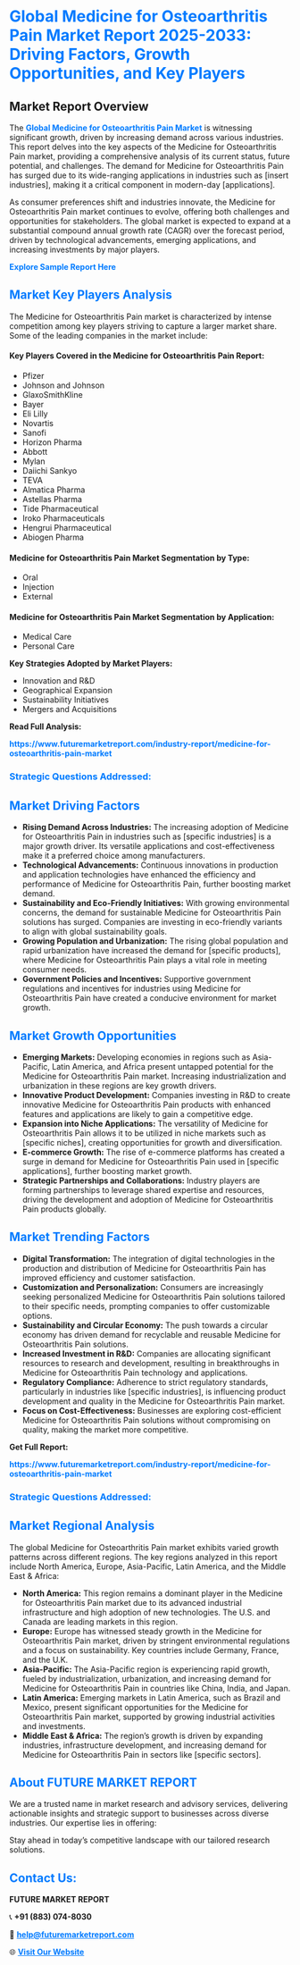 <h1 style="color: #007BFF;">Global Medicine for Osteoarthritis Pain Market Report 2025-2033: Driving Factors, Growth Opportunities, and Key Players</h1>

<section id="overview">
<h2>Market Report Overview</h2>
<p>The <a href="https://www.futuremarketreport.com/industry-report/medicine-for-osteoarthritis-pain-market" style="color: #007BFF; text-decoration: none;"><strong>Global Medicine for Osteoarthritis Pain Market</strong></a> is witnessing significant growth, driven by increasing demand across various industries. This report delves into the key aspects of the Medicine for Osteoarthritis Pain market, providing a comprehensive analysis of its current status, future potential, and challenges. The demand for Medicine for Osteoarthritis Pain has surged due to its wide-ranging applications in industries such as [insert industries], making it a critical component in modern-day [applications].</p>
<p>As consumer preferences shift and industries innovate, the Medicine for Osteoarthritis Pain market continues to evolve, offering both challenges and opportunities for stakeholders. The global market is expected to expand at a substantial compound annual growth rate (CAGR) over the forecast period, driven by technological advancements, emerging applications, and increasing investments by major players.</p>
</section>

<section id="overview">
<p><a href="https://www.futuremarketreport.com/request-sample/reportId=41325" style="color: #007BFF; text-decoration: none;"><strong>Explore Sample Report Here</strong></a></p>
</section>

<section id="key-players">
<h2 style="color: #007BFF;">Market Key Players Analysis</h2>
<p>The Medicine for Osteoarthritis Pain market is characterized by intense competition among key players striving to capture a larger market share. Some of the leading companies in the market include:</p>
<h4>Key Players Covered in the Medicine for Osteoarthritis Pain Report:</h4>
<ul><li>Pfizer</li><li>Johnson and Johnson</li><li>GlaxoSmithKline</li><li>Bayer</li><li>Eli Lilly</li><li>Novartis</li><li>Sanofi</li><li>Horizon Pharma</li><li>Abbott</li><li>Mylan</li><li>Daiichi Sankyo</li><li>TEVA</li><li>Almatica Pharma</li><li>Astellas Pharma</li><li>Tide Pharmaceutical</li><li>Iroko Pharmaceuticals</li><li>Hengrui Pharmaceutical</li><li>Abiogen Pharma</li></ul>
<h4>Medicine for Osteoarthritis Pain Market Segmentation by Type:</h4>
<ul><li>Oral</li><li>Injection</li><li>External</li></ul>

<h4>Medicine for Osteoarthritis Pain Market Segmentation by Application:</h4>
<ul><li>Medical Care</li><li>Personal Care</li></ul>
<p><strong>Key Strategies Adopted by Market Players:</strong></p>
<ul>
<li>Innovation and R&D</li>
<li>Geographical Expansion</li>
<li>Sustainability Initiatives</li>
<li>Mergers and Acquisitions</li>
</ul>
</section>

<section>
<p><strong>Read Full Analysis: </strong></p><a href="https://www.futuremarketreport.com/industry-report/medicine-for-osteoarthritis-pain-market" style="color: #007BFF; text-decoration: none;"><strong>https://www.futuremarketreport.com/industry-report/medicine-for-osteoarthritis-pain-market</strong></a>
<h3 style="color: #007BFF;">Strategic Questions Addressed:</h3>
</section>

<section id="driving-factors">
<h2 style="color: #007BFF;">Market Driving Factors</h2>
<ul>
<li><strong>Rising Demand Across Industries:</strong> The increasing adoption of Medicine for Osteoarthritis Pain in industries such as [specific industries] is a major growth driver. Its versatile applications and cost-effectiveness make it a preferred choice among manufacturers.</li>
<li><strong>Technological Advancements:</strong> Continuous innovations in production and application technologies have enhanced the efficiency and performance of Medicine for Osteoarthritis Pain, further boosting market demand.</li>
<li><strong>Sustainability and Eco-Friendly Initiatives:</strong> With growing environmental concerns, the demand for sustainable Medicine for Osteoarthritis Pain solutions has surged. Companies are investing in eco-friendly variants to align with global sustainability goals.</li>
<li><strong>Growing Population and Urbanization:</strong> The rising global population and rapid urbanization have increased the demand for [specific products], where Medicine for Osteoarthritis Pain plays a vital role in meeting consumer needs.</li>
<li><strong>Government Policies and Incentives:</strong> Supportive government regulations and incentives for industries using Medicine for Osteoarthritis Pain have created a conducive environment for market growth.</li>
</ul>
</section>

<section id="growth-opportunities">
<h2 style="color: #007BFF;">Market Growth Opportunities</h2>
<ul>
<li><strong>Emerging Markets:</strong> Developing economies in regions such as Asia-Pacific, Latin America, and Africa present untapped potential for the Medicine for Osteoarthritis Pain market. Increasing industrialization and urbanization in these regions are key growth drivers.</li>
<li><strong>Innovative Product Development:</strong> Companies investing in R&D to create innovative Medicine for Osteoarthritis Pain products with enhanced features and applications are likely to gain a competitive edge.</li>
<li><strong>Expansion into Niche Applications:</strong> The versatility of Medicine for Osteoarthritis Pain allows it to be utilized in niche markets such as [specific niches], creating opportunities for growth and diversification.</li>
<li><strong>E-commerce Growth:</strong> The rise of e-commerce platforms has created a surge in demand for Medicine for Osteoarthritis Pain used in [specific applications], further boosting market growth.</li>
<li><strong>Strategic Partnerships and Collaborations:</strong> Industry players are forming partnerships to leverage shared expertise and resources, driving the development and adoption of Medicine for Osteoarthritis Pain products globally.</li>
</ul>
</section>

<section id="trending-factors">
<h2 style="color: #007BFF;">Market Trending Factors</h2>
<ul>
<li><strong>Digital Transformation:</strong> The integration of digital technologies in the production and distribution of Medicine for Osteoarthritis Pain has improved efficiency and customer satisfaction.</li>
<li><strong>Customization and Personalization:</strong> Consumers are increasingly seeking personalized Medicine for Osteoarthritis Pain solutions tailored to their specific needs, prompting companies to offer customizable options.</li>
<li><strong>Sustainability and Circular Economy:</strong> The push towards a circular economy has driven demand for recyclable and reusable Medicine for Osteoarthritis Pain solutions.</li>
<li><strong>Increased Investment in R&D:</strong> Companies are allocating significant resources to research and development, resulting in breakthroughs in Medicine for Osteoarthritis Pain technology and applications.</li>
<li><strong>Regulatory Compliance:</strong> Adherence to strict regulatory standards, particularly in industries like [specific industries], is influencing product development and quality in the Medicine for Osteoarthritis Pain market.</li>
<li><strong>Focus on Cost-Effectiveness:</strong> Businesses are exploring cost-efficient Medicine for Osteoarthritis Pain solutions without compromising on quality, making the market more competitive.</li>
</ul>
</section>

<section>
<p><strong>Get Full Report: </strong></p><a href="https://www.futuremarketreport.com/industry-report/medicine-for-osteoarthritis-pain-market" style="color: #007BFF; text-decoration: none;"><strong>https://www.futuremarketreport.com/industry-report/medicine-for-osteoarthritis-pain-market</strong></a>
<h3 style="color: #007BFF;">Strategic Questions Addressed:</h3>
</section>


<section id="regional-analysis">
<h2 style="color: #007BFF;">Market Regional Analysis</h2>
<p>The global Medicine for Osteoarthritis Pain market exhibits varied growth patterns across different regions. The key regions analyzed in this report include North America, Europe, Asia-Pacific, Latin America, and the Middle East & Africa:</p>
<ul>
<li><strong>North America:</strong> This region remains a dominant player in the Medicine for Osteoarthritis Pain market due to its advanced industrial infrastructure and high adoption of new technologies. The U.S. and Canada are leading markets in this region.</li>
<li><strong>Europe:</strong> Europe has witnessed steady growth in the Medicine for Osteoarthritis Pain market, driven by stringent environmental regulations and a focus on sustainability. Key countries include Germany, France, and the U.K.</li>
<li><strong>Asia-Pacific:</strong> The Asia-Pacific region is experiencing rapid growth, fueled by industrialization, urbanization, and increasing demand for Medicine for Osteoarthritis Pain in countries like China, India, and Japan.</li>
<li><strong>Latin America:</strong> Emerging markets in Latin America, such as Brazil and Mexico, present significant opportunities for the Medicine for Osteoarthritis Pain market, supported by growing industrial activities and investments.</li>
<li><strong>Middle East & Africa:</strong> The region’s growth is driven by expanding industries, infrastructure development, and increasing demand for Medicine for Osteoarthritis Pain in sectors like [specific sectors].</li>
</ul>
</section>

<footer>
<h2 style="color: #007BFF;">About FUTURE MARKET REPORT</h2>
<p>We are a trusted name in market research and advisory services, delivering actionable insights and strategic support to businesses across diverse industries. Our expertise lies in offering:</p>

<p>Stay ahead in today’s competitive landscape with our tailored research solutions.</p>

<h2 style="color: #007BFF;">Contact Us:</h2>
<p><strong>FUTURE MARKET REPORT</strong></p>
<p>📞 <strong>+91 (883) 074-8030</strong></p>
<p>📧 <strong><a href="mailto:help@futuremarketreport.com" style="color: #007BFF;">help@futuremarketreport.com</a></strong></p>
<p>🌐 <strong><a href="https://www.futuremarketreport.com/" style="color: #007BFF;">Visit Our Website</a></strong></p>
</footer>